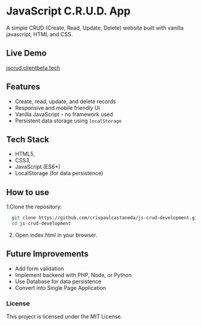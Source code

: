 # JavaScript C.R.U.D. App

A simple CRUD (Create, Read, Update, Delete) website built with vanilla javascript, HTML and CSS.

## Live Demo

[jscrud.clientbeta.tech](https://jscrud.clientbeta.tech/)

## Features

- Create, read, update, and delete records
- Responsive and mobile friendly UI
- Vanilla JavaScript - no framework used
- Persistent data storage using `localStorage`

## Tech Stack

- HTML5,
- CSS3,
- JavaScript (ES6+)
- LocalStorage (for data persistence)

## How to use

1.Clone the repository:

```bash
  git clone https://github.com/crispaulcastaneda/js-crud-development.git
  cd js-crud-development
```

2. Open index.html in your browser.

## Future Improvements

- Add form validation
- Implement backend with PHP, Node, or Python
- Use Database for data persistence
- Convert into Single Page Application

### License

This project is licensed under the MIT License.
